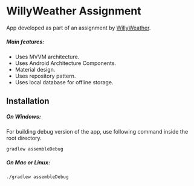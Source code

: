 # WillyWeather Assignment

App developed as part of an assignment by [WillyWeather](https://willyweather.com/).

##### Main features:
- Uses MVVM architecture.
- Uses Android Architecture Components.
- Material design.
- Uses repository pattern.
- Uses local database for offline storage.

## Installation

##### On Windows:
For building debug version of the app, use following command inside the root directory.
```
gradlew assembleDebug
```

##### On Mac or Linux:
```
./gradlew assembleDebug
```
